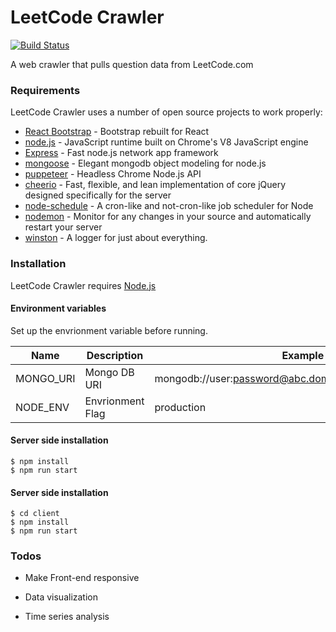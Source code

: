 # LeetCode Crawler
[![Build Status](https://travis-ci.com/LamsokLee/LeetCodeCrawler.svg?branch=master)](https://travis-ci.com/LamsokLee/LeetCodeCrawler)


A web crawler that pulls question data from LeetCode.com

###  Requirements

LeetCode Crawler uses a number of open source projects to work properly:

* [React Bootstrap] - Bootstrap rebuilt for React
* [node.js] - JavaScript runtime built on Chrome's V8 JavaScript engine
* [Express] - Fast node.js network app framework
* [mongoose] - Elegant mongodb object modeling for node.js
* [puppeteer] - Headless Chrome Node.js API
* [cheerio] - Fast, flexible, and lean implementation of core jQuery designed specifically for the server
* [node-schedule] - A cron-like and not-cron-like job scheduler for Node
* [nodemon] - Monitor for any changes in your source and automatically restart your server
* [winston] - A logger for just about everything.


### Installation

LeetCode Crawler requires [Node.js](https://nodejs.org/)

#### Environment variables

Set up the envrionment variable before running.

| Name | Description | Example 
| ------ | ------ | ------|
| MONGO_URI | Mongo DB URI | mongodb://user:password@abc.domain.com:37308/collection
| NODE_ENV | Envrionment Flag | production

#### Server side installation

```
$ npm install
$ npm run start
```

#### Server side installation

```
$ cd client
$ npm install
$ npm run start
```

### Todos

 - Make Front-end responsive 
 - Data visualization
 - Time series analysis


   [node.js]: <http://nodejs.org/>
   [React Bootstrap]: <https://react-bootstrap.github.io/>
   [express]: <http://expressjs.com/>
   [mongoose]: <https://mongoosejs.com/>
   [puppeteer]: <https://github.com/GoogleChrome/puppeteer>
   [cheerio]:<https://cheerio.js.org/>
   [node-schedule]: <https://github.com/node-schedule/node-schedule>
   [nodemon]: <https://nodemon.io/>
   [winston]: <https://github.com/winstonjs/winston>


